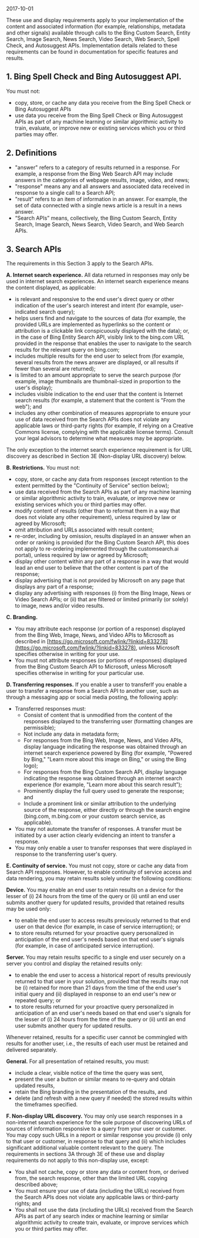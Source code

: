 2017-10-01

These use and display requirements apply to your implementation of the content and associated information (for example, relationships, metadata and other signals) available through calls to the Bing Custom Search, Entity Search, Image Search, News Search, Video Search, Web Search, Spell Check, and Autosuggest APIs. Implementation details related to these requirements can be found in documentation for specific features and results.

## 1. Bing Spell Check and Bing Autosuggest API.

You must not:

- copy, store, or cache any data you receive from the Bing Spell Check or Bing Autosuggest APIs
- use data you receive from the Bing Spell Check or Bing Autosuggest APIs as part of any machine learning or similar algorithmic activity to train, evaluate, or improve new or existing services which you or third parties may offer.

## 2. Definitions

- "answer" refers to a category of results returned in a response. For example, a response from the Bing Web Search API may include answers in the categories of webpage results, image, video, and news;
- "response" means any and all answers and associated data received in response to a single call to a Search API;
- "result" refers to an item of information in an answer. For example, the set of data connected with a single news article is a result in a news answer.
- “Search APIs” means, collectively, the Bing Custom Search, Entity Search, Image Search, News Search, Video Search, and Web Search APIs. 

## 3. Search APIs

The requirements in this Section 3 apply to the Search APIs.

**A. Internet search experience.** All data returned in responses may only be used in internet search experiences. An internet search experience means the content displayed, as applicable:

- is relevant and responsive to the end user's direct query or other indication of the user's search interest and intent (for example, user-indicated search query); 
- helps users find and navigate to the sources of data (for example, the provided URLs are implemented as hyperlinks so the content or attribution is a clickable link conspicuously displayed with the data); or, in the case of Bing Entity Search API, visibly link to the bing.com URL provided in the response that enables the user to navigate to the search results for the relevant query on bing.com;
- includes multiple results for the end user to select from (for example, several results from the news answer are displayed, or all results if fewer than several are returned); 
- is limited to an amount appropriate to serve the search purpose (for example, image thumbnails are thumbnail-sized in proportion to the user's display); 
- includes visible indication to the end user that the content is Internet search results (for example, a statement that the content is "From the web"); and
- includes any other combination of measures appropriate to ensure your use of data received from the Search APIs does not violate any applicable laws or third-party rights (for example, if relying on a Creative Commons license, complying with the applicable license terms). Consult your legal advisors to determine what measures may be appropriate.

The only exception to the internet search experience requirement is for URL discovery as described in Section 3E (Non-display URL discovery) below.

**B. Restrictions.** You must not:

- copy, store, or cache any data from responses (except retention to the extent permitted by the "Continuity of Service" section below); 
- use data received from the Search APIs as part of any machine learning or similar algorithmic activity to train, evaluate, or improve new or existing services which you or third parties may offer.
- modify content of results (other than to reformat them in a way that does not violate any other requirement), unless required by law or agreed by Microsoft; 
- omit attribution and URLs associated with result content;
- re-order, including by omission, results displayed in an answer when an order or ranking is provided (for the Bing Custom Search API, this does not apply to re-ordering implemented through the customsearch.ai portal), unless required by law or agreed by Microsoft;
- display other content within any part of a response in a way that would lead an end user to believe that the other content is part of the response; 
- display advertising that is not provided by Microsoft on any page that displays any part of a response; 
- display any advertising with responses (i) from the Bing Image, News or Video Search APIs; or (ii) that are filtered or limited primarily (or solely) to image, news and/or video results.

**C. Branding.** 

- You may attribute each response (or portion of a response) displayed from the Bing Web, Image, News, and Video APIs to Microsoft as described in [https://go.microsoft.com/fwlink/?linkid=833278](https://go.microsoft.com/fwlink/?linkid=833278), unless Microsoft specifies otherwise in writing for your use.  
- You must not attribute responses (or portions of responses) displayed from the Bing Custom Search API to Microsoft, unless Microsoft specifies otherwise in writing for your particular use.

**D. Transferring responses.** If you enable a user to transferIf you enable a user to transfer a response from a Search API to another user, such as through a messaging app or social media posting, the following apply:

- Transferred responses must:
    - Consist of content that is unmodified from the content of the responses displayed to the transferring user (formatting changes are permissible);
    -	Not include any data in metadata form;
    -	For responses from the Bing Web, Image, News, and Video APIs, display language indicating the response was obtained through an internet search experience powered by Bing (for example, "Powered by Bing," "Learn more about this image on Bing," or using the Bing logo);
    -	For responses from the Bing Custom Search API, display language indicating the response was obtained through an internet search experience (for example, "Learn more about this search result”);
    -	Prominently display the full query used to generate the response; and
    -	Include a prominent link or similar attribution to the underlying source of the response, either directly or through the search engine (bing.com, m.bing.com or your custom search service, as applicable).
-	You may not automate the transfer of responses. A transfer must be initiated by a user action clearly evidencing an intent to transfer a response.
-	You may only enable a user to transfer responses that were displayed in response to the transferring user's query.

**E. Continuity of service.** You must not copy, store or cache any data from Search API responses. However, to enable continuity of service access and data rendering, you may retain results solely under the following conditions:

**Device.** You may enable an end user to retain results on a device for the lesser of (i) 24 hours from the time of the query or (ii) until an end user submits another query for updated results, provided that retained results may be used only:

-	to enable the end user to access results previously returned to that end user on that device (for example, in case of service interruption); or
-	to store results returned for your proactive query personalized in anticipation of the end user's needs based on that end user's signals (for example, in case of anticipated service interruption).

**Server.** You may retain results specific to a single end user securely on a server you control and display the retained results only:

-	to enable the end user to access a historical report of results previously returned to that user in your solution, provided that the results may not be (i) retained for more than 21 days from the time of the end user's initial query and (ii) displayed in response to an end user's new or repeated query; or
-	to store results returned for your proactive query personalized in anticipation of an end user's needs based on that end user's signals for the lesser of (i) 24 hours from the time of the query or (ii) until an end user submits another query for updated results.

Whenever retained, results for a specific user cannot be commingled with results for another user, i.e., the results of each user must be retained and delivered separately.

**General.** For all presentation of retained results, you must:

-	include a clear, visible notice of the time the query was sent,
-	present the user a button or similar means to re-query and obtain updated results, 
-	retain the Bing branding in the presentation of the results, and
-	delete (and refresh with a new query if needed) the stored results within the timeframes specified.

**F. Non-display URL discovery.** You may only use search responses in a non-internet search experience for the sole purpose of discovering URLs of sources of information responsive to a query from your user or customer. You may copy such URLs in a report or similar response you provide (i) only to that user or customer, in response to that query and (ii) which includes significant additional valuable content relevant to the query. The requirements in sections 3A through 3E of these use and display requirements do not apply to this non-display use, except: 

-	You shall not cache, copy or store any data or content from, or derived from, the search response, other than the limited URL copying described above;
-	You must ensure your use of data (including the URLs) received from the Search APIs does not violate any applicable laws or third-party rights; and
-	You shall not use the data (including the URLs) received from the Search APIs as part of any search index or machine learning or similar algorithmic activity to create train, evaluate, or improve services which you or third parties may offer.
